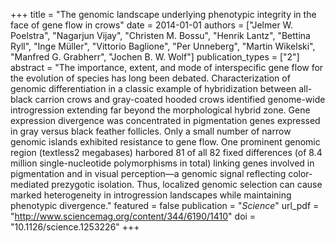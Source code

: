 +++
title = "The genomic landscape underlying phenotypic integrity in the face of gene flow in crows"
date = 2014-01-01
authors = ["Jelmer W. Poelstra", "Nagarjun Vijay", "Christen M. Bossu", "Henrik Lantz", "Bettina Ryll", "Inge Müller", "Vittorio Baglione", "Per Unneberg", "Martin Wikelski", "Manfred G. Grabherr", "Jochen B. W. Wolf"]
publication_types = ["2"]
abstract = "The importance, extent, and mode of interspecific gene flow for the evolution of species has long been debated. Characterization of genomic differentiation in a classic example of hybridization between all-black carrion crows and gray-coated hooded crows identified genome-wide introgression extending far beyond the morphological hybrid zone. Gene expression divergence was concentrated in pigmentation genes expressed in gray versus black feather follicles. Only a small number of narrow genomic islands exhibited resistance to gene flow. One prominent genomic region (textless2 megabases) harbored 81 of all 82 fixed differences (of 8.4 million single-nucleotide polymorphisms in total) linking genes involved in pigmentation and in visual perception—a genomic signal reflecting color-mediated prezygotic isolation. Thus, localized genomic selection can cause marked heterogeneity in introgression landscapes while maintaining phenotypic divergence."
featured = false
publication = "*Science*"
url_pdf = "http://www.sciencemag.org/content/344/6190/1410"
doi = "10.1126/science.1253226"
+++

